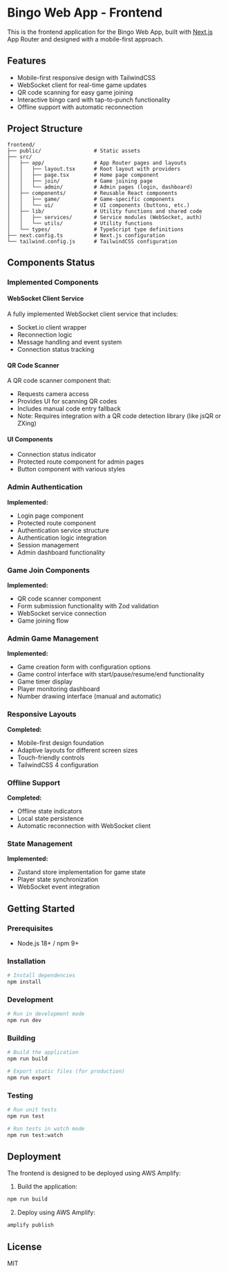 # Bingo Web App - Frontend

This is the frontend application for the Bingo Web App, built with [Next.js](https://nextjs.org) App Router and designed with a mobile-first approach.

## Features

- Mobile-first responsive design with TailwindCSS
- WebSocket client for real-time game updates
- QR code scanning for easy game joining
- Interactive bingo card with tap-to-punch functionality
- Offline support with automatic reconnection

## Project Structure

```
frontend/
├── public/                 # Static assets
├── src/
│   ├── app/                # App Router pages and layouts
│   │   ├── layout.tsx      # Root layout with providers
│   │   ├── page.tsx        # Home page component
│   │   ├── join/           # Game joining page
│   │   └── admin/          # Admin pages (login, dashboard)
│   ├── components/         # Reusable React components
│   │   ├── game/           # Game-specific components
│   │   └── ui/             # UI components (buttons, etc.)
│   ├── lib/                # Utility functions and shared code
│   │   ├── services/       # Service modules (WebSocket, auth)
│   │   └── utils/          # Utility functions
│   └── types/              # TypeScript type definitions
├── next.config.ts          # Next.js configuration
└── tailwind.config.js      # TailwindCSS configuration
```

## Components Status

### Implemented Components

#### WebSocket Client Service

A fully implemented WebSocket client service that includes:
- Socket.io client wrapper
- Reconnection logic
- Message handling and event system
- Connection status tracking

#### QR Code Scanner

A QR code scanner component that:
- Requests camera access
- Provides UI for scanning QR codes
- Includes manual code entry fallback
- Note: Requires integration with a QR code detection library (like jsQR or ZXing)

#### UI Components

- Connection status indicator
- Protected route component for admin pages
- Button component with various styles

### Admin Authentication

**Implemented:**
- Login page component
- Protected route component
- Authentication service structure
- Authentication logic integration
- Session management
- Admin dashboard functionality

### Game Join Components

**Implemented:**
- QR code scanner component
- Form submission functionality with Zod validation
- WebSocket service connection
- Game joining flow

### Admin Game Management

**Implemented:**
- Game creation form with configuration options
- Game control interface with start/pause/resume/end functionality
- Game timer display
- Player monitoring dashboard
- Number drawing interface (manual and automatic)

### Responsive Layouts

**Completed:**
- Mobile-first design foundation
- Adaptive layouts for different screen sizes
- Touch-friendly controls
- TailwindCSS 4 configuration

### Offline Support

**Completed:**
- Offline state indicators
- Local state persistence
- Automatic reconnection with WebSocket client

### State Management

**Implemented:**
- Zustand store implementation for game state
- Player state synchronization
- WebSocket event integration

## Getting Started

### Prerequisites

- Node.js 18+ / npm 9+

### Installation

```bash
# Install dependencies
npm install
```

### Development

```bash
# Run in development mode
npm run dev
```

### Building

```bash
# Build the application
npm run build

# Export static files (for production)
npm run export
```

### Testing

```bash
# Run unit tests
npm run test

# Run tests in watch mode
npm run test:watch
```

## Deployment

The frontend is designed to be deployed using AWS Amplify:

1. Build the application:
```bash
npm run build
```

2. Deploy using AWS Amplify:
```bash
amplify publish
```

## License

MIT
